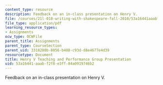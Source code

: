 ```yaml
---
content_type: resource
description: Feedback on an in-class presentation on Henry V.
file: /courses/21l-010-writing-with-shakespeare-fall-2010/53a16441aaabf2f8e3ff84a0919746b2_MIT21L_010F10_assn13.pdf
file_type: application/pdf
learning_resource_types:
- Assignments
ocw_type: OCWFile
parent_title: Assignments
parent_type: CourseSection
parent_uid: 3318280b-8056-b488-c93d-d8e4677e4d39
resourcetype: Document
title: Henry V Teaching and Performance Group Presentation
uid: 53a16441-aaab-f2f8-e3ff-84a0919746b2
---
```

Feedback on an in-class presentation on Henry V.

